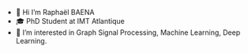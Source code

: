 - 👋 Hi I’m Raphaël BAENA
- 🎓 PhD Student at IMT Atlantique
- 👀 I’m interested in Graph Signal Processing, Machine Learning, Deep Learning. 


<!---
raphael-baena/raphael-baena is a ✨ special ✨ repository because its `README.md` (this file) appears on your GitHub profile.
You can click the Preview link to take a look at your changes.
--->
